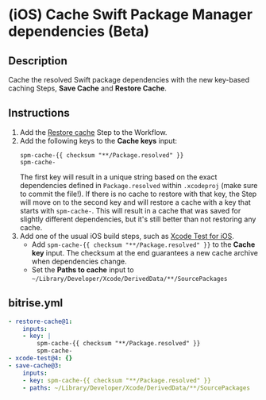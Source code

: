 # (iOS) Cache Swift Package Manager dependencies (Beta)

## Description

Cache the resolved Swift package dependencies with the new key-based caching Steps, **Save Cache** and **Restore Cache**.

## Instructions

1. Add the [Restore cache](https://github.com/bitrise-steplib/bitrise-step-restore-cache) Step to the Workflow.
1. Add the following keys to the **Cache keys** input:
    ```
    spm-cache-{{ checksum "**/Package.resolved" }}
    spm-cache-
    ```
    The first key will result in a unique string based on the exact dependencies defined in `Package.resolved` within `.xcodeproj` (make sure to commit the file!). If there is no cache to restore with that key, the Step will move on to the second key and will restore a cache with a key that starts with `spm-cache-`. This will result in a cache that was saved for slightly different dependencies, but it's still better than not restoring any cache.
1. Add one of the usual iOS build steps, such as [Xcode Test for iOS](https://www.bitrise.io/integrations/steps/xcode-test).
    - Add `spm-cache-{{ checksum "**/Package.resolved" }}` to the **Cache key** input. The checksum at the end guarantees a new cache archive when dependencies change.
    - Set the **Paths to cache** input to `~/Library/Developer/Xcode/DerivedData/**/SourcePackages`

## bitrise.yml

```yaml
- restore-cache@1:
    inputs:
    - key: |
        spm-cache-{{ checksum "**/Package.resolved" }}
        spm-cache-
- xcode-test@4: {}
- save-cache@3:
    inputs:
    - key: spm-cache-{{ checksum "**/Package.resolved" }}
    - paths: ~/Library/Developer/Xcode/DerivedData/**/SourcePackages
```

